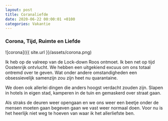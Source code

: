 ```yaml
---
layout: post
title: Coranaliefde
date: 2020-06-22 00:00:01 +0100
categories: Vakantie
---
```


### Corona, Tijd, Ruimte en Liefde

![corona]({{ site.url }}/assets/corona.png)

Ik heb op de valreep van de Lock-down Roos ontmoet. Ik ben net op tijd Oostenrijk ontvlucht. We hebben een uitgekiend excuus om ons totaal ontremd over te geven. Wat onder andere omstandigheden een obsessievelijk samenzijn zou zijn heet nu quarantaine.

We doen ook allerlei dingen die anders hoogst verdacht zouden zijn. Slapen in hotels in eigen stad, kamperen in de tuin en gemaskerd over straat gaan.

Als straks de deuren weer opengaan en we ons weer een beetje onder de mensen moeten gaan begeven gaan we vast weer normaal doen. Voor nu is het heerlijk niet weg te hoeven van waar ik het allerliefste ben.
